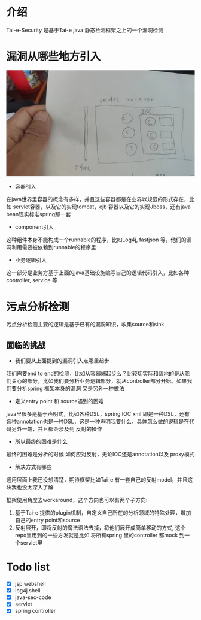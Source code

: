 # 介绍

Tai-e-Security 是基于Tai-e java 静态检测框架之上的一个漏洞检测

# 漏洞从哪些地方引入

![introduce_point.png](images/introduce_point.png)

* 容器引入

在java世界里容器的概念有多样，并且这些容器都是在业界以规范的形式存在，比如 servlet容器，以及它的实现tomcat，ejb 容器以及它的实现Jboss，还有java bean现实标准spring那一套

* component引入

这种组件本身不能构成一个runnable的程序，比如Log4j, fastjson 等，他们的漏洞利用需要被依赖到runnable的程序里

* 业务逻辑引入

这一部分是业务方基于上面的java基础设施编写自己的逻辑代码引入，比如各种controller, service 等

# 污点分析检测

污点分析检测主要的逻辑是基于已有的漏洞知识，收集source和sink

## 面临的挑战

* 我们要从上面提到的漏洞引入点哪里起步

我们需要end to end的检测，比如从容器端起步么？比较切实际和落地的是从我们关心的部分，比如我们要分析业务逻辑部分，就从controller部分开始。如果我们要分析spring 框架本身的漏洞
又是另外一种做法

* 定义entry point 和 source遇到的困难

java里很多是基于声明式，比如各种DSL，spring IOC xml 即是一种DSL，还有各种annotation也是一种DSL，这是一种声明我要什么，具体怎么做的逻辑是在代码另外一端，并且都会涉及到
反射的操作

* 所以最终的困难是什么

最终的困难是分析的时候 如何应对反射，无论IOC还是annotation以及 proxy模式

* 解决方式有哪些

通用层面上我还没想清楚，期待框架比如Tai-e 有一套自己的反射model，并且这块我也没太深入了解

框架使用角度去workaround，这个方向也可以有两个子方向:

1. 基于Tai-e 提供的plugin机制，自定义自己所在的分析领域的特殊处理，增加自己的entry point和source
2. 反射展开，即将反射的魔法语法去掉，将他们展开成简单移动的方式, 这个repo里用到的一些方发就是比如 将所有spring 里的controller 都mock 到一个servlet里

# Todo list

- [x] jsp webshell
- [x] log4j shell
- [x] java-sec-code
- [x] servlet
- [x] spring controller